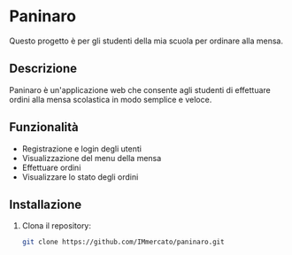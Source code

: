 # Paninaro

Questo progetto è per gli studenti della mia scuola per ordinare alla mensa.

## Descrizione

Paninaro è un'applicazione web che consente agli studenti di effettuare ordini alla mensa scolastica in modo semplice e veloce.

## Funzionalità

- Registrazione e login degli utenti
- Visualizzazione del menu della mensa
- Effettuare ordini
- Visualizzare lo stato degli ordini

## Installazione

1. Clona il repository:
   ```bash
   git clone https://github.com/IMmercato/paninaro.git
